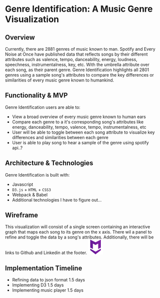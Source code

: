 # Genre Identification: A Music Genre Visualization

## Overview
Currently, there are 2881 genres of music known to man. Spotify and Every Noise at Once have published data that reflects songs by their different attributes such as valence, tempo, danceability, energy, loudness, speechness, instrumentalness, key, etc. With the umbrella attribute over each song, as their parent genre. Genre Identification highlights all 2801 genres using a sample song's attributes to compare the key differences or similarities of every music genre known to humankind.

## Functionality & MVP
Genre Identification users are able to:
* View a broad overview of every music genre known to human ears
* Compare each genre to a it's corresponding song's attributes like energy, danceability, tempo, valence, tempo, instrumentalness, etc
* User will be able to toggle between each song attribute to visualize key differences and similarities between each genre
* User is able to play song to hear a sample of the genre using spotify api..?

## Architecture & Technologies
Genre Identification is built with:
* Javascript
* `D3.js` + `HTML` + `CSS3`
* Webpack & Babel
* Additional technologies I have to figure out...

## Wireframe
This visualization will consist of a single screen containing an interactive graph that maps each song to its genre on the x axis. There wil a panel to refine and toggle the data by a song's attributes. Additionally, there will be links to Github and Linkedin at the footer.
![alt text](https://github.com/adam-p/markdown-here/raw/master/src/common/images/icon48.png "Logo Title Text 1")


## Implementation Timeline
* Refining data to json format 1.5 days
* Implementing D3 1.5 days
* Implementing music player 1.5 days


